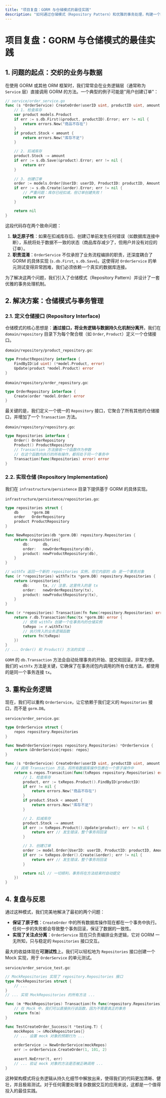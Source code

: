 ```yaml
---
title: "项目复盘：GORM 与仓储模式的最佳实践"
description: "如何通过仓储模式（Repository Pattern）和优雅的事务处理，构建一个高内聚、低耦合、易于测试的 Go 数据库应用。"
---
```


# 项目复盘：GORM 与仓储模式的最佳实践

## 1. 问题的起点：交织的业务与数据

在使用 GORM 或其他 ORM 框架时，我们常常会在业务逻辑层（通常称为 `Service` 层）直接调用 GORM 的方法。一个典型的例子可能是"用户创建订单"：

```go
// service/order_service.go
func (s *OrderService) CreateOrder(userID uint, productID uint, amount int) error {
    // 1. 检查库存
    var product models.Product
    if err := s.db.First(&product, productID).Error; err != nil {
        return errors.New("商品不存在")
    }
    if product.Stock < amount {
        return errors.New("库存不足")
    }

    // 2. 扣减库存
    product.Stock -= amount
    if err := s.db.Save(&product).Error; err != nil {
        return err
    }
    
    // 3. 创建订单
    order := models.Order{UserID: userID, ProductID: productID, Amount: amount}
    if err := s.db.Create(&order).Error; err != nil {
        // 严重问题：库存已经扣减，但订单创建失败！
        return err
    }

    return nil
}
```

这段代码存在两个致命问题：
1.  **缺乏原子性**：如果在扣减库存后、创建订单前发生任何错误（如数据库连接中断），系统将处于数据不一致的状态（商品库存减少了，但用户并没有对应的订单）。
2.  **职责混淆**：`OrderService` 不仅承担了业务流程编排的职责，还深度耦合了 GORM 的具体实现 (`s.db.First`, `s.db.Save`)。这使得对 `OrderService` 的单元测试变得异常困难，我们必须依赖一个真实的数据库连接。

为了解决这两个问题，我们引入了仓储模式（Repository Pattern）并设计了一套优雅的事务处理机制。

## 2. 解决方案：仓储模式与事务管理

### 2.1. 定义仓储接口 (Repository Interface)

仓储模式的核心思想是：**通过接口，将业务逻辑与数据持久化机制分离开**。我们在 `domain/repository` 目录下为每个聚合根（如 `Order`, `Product`）定义一个仓储接口。

`domain/repository/product_repository.go`:
```go
type ProductRepository interface {
    FindByID(id uint) (*model.Product, error)
    Update(product *model.Product) error
}
```
`domain/repository/order_repository.go`:
```go
type OrderRepository interface {
    Create(order *model.Order) error
}
```

最关键的是，我们定义一个统一的 `Repository` 接口，它聚合了所有其他的仓储接口，并增加了一个 `Transaction` 方法。

`domain/repository/repository.go`:
```go
type Repositories interface {
    Order() OrderRepository
    Product() ProductRepository
    // Transaction 方法接收一个函数作为参数
    // 在这个函数内执行的所有操作，都将处于同一个事务中
    Transaction(func(Repositories) error) error
}
```

### 2.2. 实现仓储 (Repository Implementation)

我们在 `infrastructure/persistence` 目录下提供基于 GORM 的具体实现。

`infrastructure/persistence/repositories.go`:
```go
type repositories struct {
    db      *gorm.DB
    order   OrderRepository
    product ProductRepository
}

func NewRepositories(db *gorm.DB) repository.Repositories {
    return &repositories{
        db:      db,
        order:   newOrderRepository(db),
        product: newProductRepository(db),
    }
}

// withTx 返回一个新的 repositories 实例，但它内部的 db 是一个事务对象
func (r *repositories) withTx(tx *gorm.DB) repository.Repositories {
    return &repositories{
        db:      tx, // 注意，这里传入的是 tx
        order:   newOrderRepository(tx),
        product: newProductRepository(tx),
    }
}

func (r *repositories) Transaction(fn func(repository.Repositories) error) error {
    return r.db.Transaction(func(tx *gorm.DB) error {
        // 使用 withTx 创建一个在事务内的仓储实例
        txRepo := r.withTx(tx)
        // 执行传入的业务逻辑函数
        return fn(txRepo)
    })
}
// ... Order() 和 Product() 方法的实现 ...
```
`GORM` 的 `db.Transaction` 方法会自动处理事务的开始、提交和回滚，非常方便。我们的 `withTx` 方法是关键，它确保了在事务闭包内调用的所有仓储方法，都使用的是同一个事务连接 `tx`。

## 3. 重构业务逻辑

现在，我们可以重构 `OrderService`，让它依赖于我们定义的 `Repositories` 接口，而不是 `gorm.DB`。

`service/order_service.go`:
```go
type OrderService struct {
    repos repository.Repositories
}

func NewOrderService(repos repository.Repositories) *OrderService {
    return &OrderService{repos: repos}
}

func (s *OrderService) CreateOrder(userID uint, productID uint, amount int) error {
    // 调用 Transaction 方法，将所有数据库操作包裹在一个原子操作中
    return s.repos.Transaction(func(txRepos repository.Repositories) error {
        // 1. 检查库存
        product, err := txRepos.Product().FindByID(productID)
        if err != nil {
            return errors.New("商品不存在")
        }
        if product.Stock < amount {
            return errors.New("库存不足")
        }

        // 2. 扣减库存
        product.Stock -= amount
        if err := txRepos.Product().Update(product); err != nil {
            return err // 发生错误，整个事务将回滚
        }

        // 3. 创建订单
        order := model.Order{UserID: userID, ProductID: productID, Amount: amount}
        if err := txRepos.Order().Create(&order); err != nil {
            return err // 发生错误，整个事务将回滚
        }

        return nil // 一切顺利，事务将在方法结束时自动提交
    })
}
```

## 4. 复盘与反思

通过这种模式，我们完美地解决了最初的两个问题：
-   **保证了原子性**：`CreateOrder` 中的所有数据库操作现在都在一个事务中执行。任何一步的失败都会导致整个事务回滚，保证了数据的一致性。
-   **实现了关注点分离**：`OrderService` 现在只负责编排业务逻辑，它对 GORM 一无所知，只与稳定的 `Repositories` 接口交互。

最大的收益体现在**可测试性**上。我们可以轻松地为 `Repositories` 接口创建一个 Mock 实现，用于 `OrderService` 的单元测试。

`service/order_service_test.go`:
```go
// MockRepositories 实现了 repository.Repositories 接口
type MockRepositories struct {
    // ...
}
// ... 实现 MockRepositories 的所有方法 ...

func (m *MockRepositories) Transaction(fn func(repository.Repositories) error) error {
    // 在 Mock 中，我们可以直接执行该函数，因为不需要真正的事务
    return fn(m)
}

func TestCreateOrder_Success(t *testing.T) {
    mockRepos := &MockRepositories{}
    // ... 设置 mock 对象的预期行为 ...
    
    orderService := NewOrderService(mockRepos)
    err := orderService.CreateOrder(1, 101, 2)
    
    assert.NoError(t, err)
    // ... 验证 mock 对象的方法是否被正确调用 ...
}
```
这种架构模式将业务逻辑从持久化细节中解放出来，使得我们的代码更加清晰、健壮，并且极易测试。对于任何需要处理复杂数据交互的应用来说，这都是一个值得投入的最佳实践。
